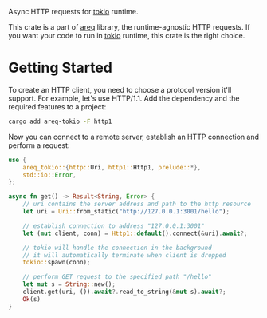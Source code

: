 
Async HTTP requests for [tokio] runtime.

This crate is a part of [areq] library, the runtime-agnostic HTTP requests. If you want your code to run in [tokio] runtime, this crate is the right choice.

[tokio]: https://docs.rs/tokio
[areq]: https://docs.rs/areq

# Getting Started

To create an HTTP client, you need to choose a protocol version it'll support. For example, let's use HTTP/1.1. Add the dependency and the required features to a project:

```sh
cargo add areq-tokio -F http1
```

Now you can connect to a remote server, establish an HTTP connection and perform a request:

```rust
use {
    areq_tokio::{http::Uri, http1::Http1, prelude::*},
    std::io::Error,
};

async fn get() -> Result<String, Error> {
    // uri contains the server address and path to the http resource
    let uri = Uri::from_static("http://127.0.0.1:3001/hello");

    // establish connection to address "127.0.0.1:3001"
    let (mut client, conn) = Http1::default().connect(&uri).await?;

    // tokio will handle the connection in the background
    // it will automatically terminate when client is dropped
    tokio::spawn(conn);

    // perform GET request to the specified path "/hello"
    let mut s = String::new();
    client.get(uri, ()).await?.read_to_string(&mut s).await?;
    Ok(s)
}
```
